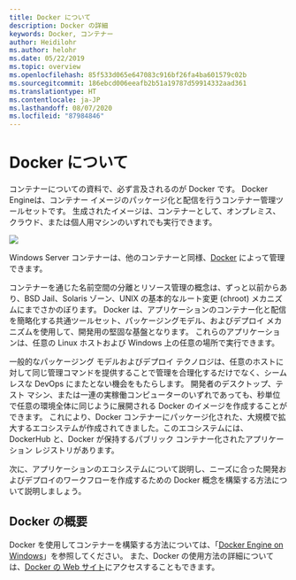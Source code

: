 ```yaml
---
title: Docker について
description: Docker の詳細
keywords: Docker, コンテナー
author: Heidilohr
ms.author: helohr
ms.date: 05/22/2019
ms.topic: overview
ms.openlocfilehash: 85f533d065e647083c916bf26fa4ba601579c02b
ms.sourcegitcommit: 186ebcd006eeafb2b51a19787d59914332aad361
ms.translationtype: HT
ms.contentlocale: ja-JP
ms.lasthandoff: 08/07/2020
ms.locfileid: "87984846"
---
```

# <a name="about-docker"></a>Docker について

コンテナーについての資料で、必ず言及されるのが Docker です。 Docker Engineは、コンテナー イメージのパッケージ化と配信を行うコンテナー管理ツールセットです。 生成されたイメージは、コンテナーとして、オンプレミス、クラウド、または個人用マシンのいずれでも実行できます。

![](media/docker.png)

Windows Server コンテナーは、他のコンテナーと同様、[Docker](https://www.docker.com) によって管理できます。

コンテナーを通じた名前空間の分離とリソース管理の概念は、ずっと以前からあり、BSD Jail、Solaris ゾーン、UNIX の基本的なルート変更 (chroot) メカニズムにまでさかのぼります。 Docker は、アプリケーションのコンテナー化と配信を簡略化する共通ツールセット、パッケージングモデル、およびデプロイ メカニズムを使用して、開発用の堅固な基盤となります。 これらのアプリケーションは、任意の Linux ホストおよび Windows 上の任意の場所で実行できます。

一般的なパッケージング モデルおよびデプロイ テクノロジは、任意のホストに対して同じ管理コマンドを提供することで管理を合理化するだけでなく、シームレスな DevOps にまたとない機会をもたらします。 開発者のデスクトップ、テスト マシン、または一連の実稼働コンピューターのいずれであっても、秒単位で任意の環境全体に同じように展開される Docker のイメージを作成することができます。 これにより、Docker コンテナーにパッケージ化された、大規模で拡大するエコシステムが作成されてきました。このエコシステムには、DockerHub と、Docker が保持するパブリック コンテナー化されたアプリケーション レジストリがあります。

次に、アプリケーションのエコシステムについて説明し、ニーズに合った開発およびデプロイのワークフローを作成するための Docker 概念を構築する方法について説明しましょう。

## <a name="get-started-with-docker"></a>Docker の概要

Docker を使用してコンテナーを構築する方法については、「[Docker Engine on Windows](../manage-docker/configure-docker-daemon.md)」を参照してください。 また、Docker の使用方法の詳細については、[Docker の Web サイト](https://www.docker.com)にアクセスすることもできます。